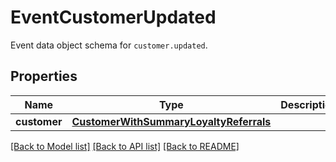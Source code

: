 # EventCustomerUpdated

Event data object schema for `customer.updated`.

## Properties
Name | Type | Description | Notes
------------ | ------------- | ------------- | -------------
**customer** | [**CustomerWithSummaryLoyaltyReferrals**](CustomerWithSummaryLoyaltyReferrals.md) |  | [optional] 

[[Back to Model list]](../README.md#documentation-for-models) [[Back to API list]](../README.md#documentation-for-api-endpoints) [[Back to README]](../README.md)


